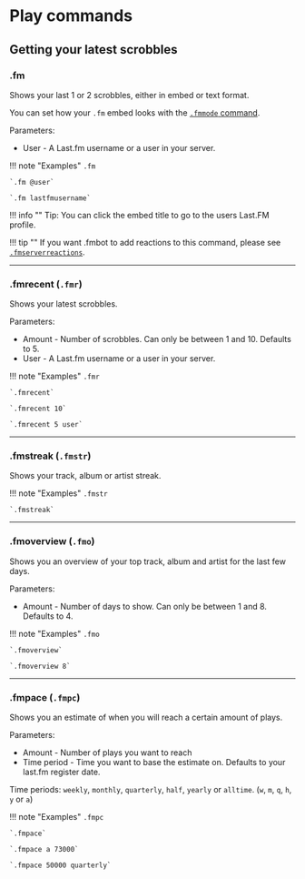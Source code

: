 # Play commands

## Getting your latest scrobbles

### .fm

Shows your last 1 or 2 scrobbles, either in embed or text format.

You can set how your `.fm` embed looks with the [`.fmmode` command](/commands/#fmmode).

Parameters:

* User - A Last.fm username or a user in your server.

!!! note "Examples"
    `.fm`

    `.fm @user`

    `.fm lastfmusername`

!!! info ""
    Tip: You can click the embed title to go to the users Last.FM profile.

!!! tip ""
    If you want .fmbot to add reactions to this command, please see [`.fmserverreactions`](/commands/guild-settings).

---


### .fmrecent (`.fmr`)

Shows your latest scrobbles.

Parameters:

* Amount - Number of scrobbles. Can only be between 1 and 10. Defaults to 5.
* User - A Last.fm username or a user in your server.

!!! note "Examples"
    `.fmr`

    `.fmrecent`

    `.fmrecent 10`

    `.fmrecent 5 user`
    
---

### .fmstreak (`.fmstr`)

Shows your track, album or artist streak.

!!! note "Examples"
    `.fmstr`

    `.fmstreak`
    
---

### .fmoverview (`.fmo`)

Shows you an overview of your top track, album and artist for the last few days.

Parameters:

* Amount - Number of days to show. Can only be between 1 and 8. Defaults to 4.

!!! note "Examples"
    `.fmo`

    `.fmoverview`

    `.fmoverview 8`
    
    
---

### .fmpace (`.fmpc`)

Shows you an estimate of when you will reach a certain amount of plays.

Parameters:

* Amount - Number of plays you want to reach
* Time period - Time you want to base the estimate on. Defaults to your last.fm register date.

Time periods: `weekly`, `monthly`, `quarterly`, `half`, `yearly` or `alltime`. (`w`, `m`, `q`, `h`, `y` or `a`)

!!! note "Examples"
    `.fmpc`

    `.fmpace`

    `.fmpace a 73000`

    `.fmpace 50000 quarterly`
    
